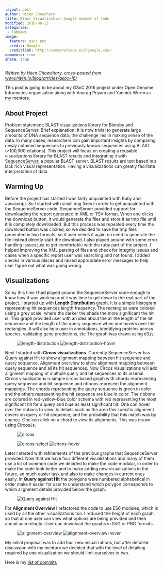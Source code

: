 ```yaml
---
layout: post
author: Hiten Chowdhary
title: Blast Visualization Google Summer of Code
modified: 2016-08-23
categories:
 - labnews
image:
  feature: gsoc.png
  credit: Google
  creditlink: http://summerofcode.withgoogle.com/
comments: true
share: true
---
```


*Written by [Hiten Chowdhary](http://www.hiten.io/), cross-posted from www.hiten.io/blog/articles/gsoc-16/*

This post is going to be about my GSoC 2016 project under Open Genome Informatics
organisation along with Anurag Priyam and Yannick Wurm as my mentors.

## About Project
Problem statement: BLAST visualizations library for Bioruby and SequenceServer.
Brief explanation: It is now trivial to generate large amounts of DNA sequence data; the challenge lies in making sense of the data. In many cases, researchers can gain important insights by comparing newly obtained sequences to previously known sequences using BLAST (>100,000 citations). This project will focus on creating a reusable visualizations library for BLAST results and integrating it with [SequenceServer](http://sequenceserver.com), a popular BLAST server.
BLAST results are text based but lack rich visual representation. Having a visualizations can greatly facilitate interpretation of data.

## Warming Up
Before the project has started I was fairly acquainted with Ruby and Javascript. So I started with small bug fixes in order to get acquainted with the SequenceServer code. SequenceServer provided support for downloading the report generated in XML or TSV format. When one clicks the download button, it would generate the files and store it as tmp file until it is completely downloaded. But this process was repeated every time the download button was clicked, so we decided to save the tmp files generated in two formats, so if user needs it again no need to generate the file instead directly start the download. I also played around with some error handling issues just to get comfortable with the ruby part of the project. I helped improving the XML parsing of files and check for integrity issues and cases when a specific report user was searching and not found. I added checks in various places and raised appropriate error messages to help user figure out what was going wrong.

## Visualizations
So by this time I had played around the SequenceServer code enough to know how it was working and it was time to get down to the real part of the project. I started up with **Length Distribution** graph. It is  a simple histogram representing hit sequences length frequency. The rectangles were colored using a grey scale, where the darker the shade the more significant the hit is. This graph provided user with an idea about the all the length of the hit sequence and the length of the query sequence when one hovers over the rectangles. It will also help user in annotations, identifying proteins across species, validating gene predictions, etc The graph was drawn using d3.js.

<figure>
    <img src='/img/news/2016-08-23-hiten/length-final.png' alt='length-distribution' />
    <img src='/img/news/2016-08-23-hiten/length-hover.png' alt='length-distribution-hover' />
</figure>

Next I started with **Circos visualizations**. Currently SequenceServer has Query against Hit to show alignment mapping between hit sequence and query sequence, Alignment overview to show alignment mapping between query sequence and all its hit sequences. Now Circos visualizations will add alignment mapping of multiple query and hit sequences to its arsenal.  Circos visualizations is simple circos based graph with chords representing query sequence and hit sequence and ribbons represent the alignment mappings. The chords representing the query sequence is green in color and the others representing the hit sequence are blue in color. The ribbons are colored in red-yellow-blue color schema with red representing the most significant hit for a query and blue as least significant hit. One can hover over the ribbons to view its details such as the area this specific alignment covers on query or hit sequence, and the probability that this match was by chance. One can click on a  chord to view its alignments. This was drawn using CircosJs.

<figure>
    <img src='/img/news/2016-08-23-hiten/circos-final.png' alt='circos' />
</figure>
<figure class="half">
    <img src='/img/news/2016-08-23-hiten/circos-select.png' alt='circos-select' />
    <img src='/img/news/2016-08-23-hiten/circos-hover.png' alt='circos-hover' />
</figure>

Later I started with refinements of the previous graphs that SequenceServer provided. Now that we have four different visualizations and many of them use a lot of common code we decided to make the code modular, in order to make the code look better and to make adding new visualizations in the future, an much easier task  and also to make changes in current ones easily. In **Query against Hit** the polygons were numbered alphabetical in order make it easier for user to understand which polygon corresponds to which alignment details provided below the graph.

<figure>
    <img src='/img/news/2016-08-23-hiten/kablammo-final.png' alt='Query against Hit' />
</figure>

For **Alignment Overview** I refactored the code to use ES6 modules, which is used by all the other visualizations too. I reduced the height of each graph so that at one user can view what options are being provided and then ahead accordingly. User can download the graphs in SVG or PNG formats.

<figure>
    <img src='/img/news/2016-08-23-hiten/alignment-final.png' alt='alignment-overview' />
    <img src='/img/news/2016-08-23-hiten/alignment-hover.png' alt='alignment-overview-hover' />
</figure>

My initial proposal was to add four new visualizations, but after detailed discussion with my mentors we decided that with the level of detailing required by one visualization we should limit ourselves to two.

Here is my [list of commits](https://github.com/wurmlab/sequenceserver/commits/master?author=aniarya82)
